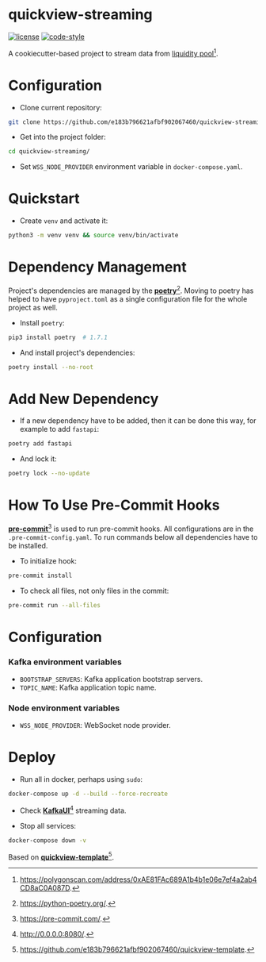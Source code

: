 # quickview-streaming

[![license](https://img.shields.io/:license-Apache%202-blue.svg)](https://www.apache.org/licenses/LICENSE-2.0.txt)
[![code-style](https://img.shields.io/badge/code%20style-black-000000.svg)](https://github.com/psf/black)

A cookiecutter-based project to stream data from [liquidity pool](https://polygonscan.com/address/0xAE81FAc689A1b4b1e06e7ef4a2ab4CD8aC0A087D)[^1].

# Configuration

- Clone current repository:
```bash
git clone https://github.com/e183b796621afbf902067460/quickview-streaming.git
```

- Get into the project folder:
```bash
cd quickview-streaming/
```

- Set `WSS_NODE_PROVIDER` environment variable in `docker-compose.yaml`.

# Quickstart

- Create `venv` and activate it:
```bash
python3 -m venv venv && source venv/bin/activate
```

# Dependency Management
Project's dependencies are managed by the [**poetry**](https://python-poetry.org/)[^2].
Moving to poetry has helped to have `pyproject.toml` as a single configuration file for the whole project as well.

- Install `poetry`:
```bash
pip3 install poetry  # 1.7.1
```

- And install project's dependencies:
```bash
poetry install --no-root
```

# Add New Dependency

- If a new dependency have to be added, then it can be done this way, for example to add `fastapi`:
```bash
poetry add fastapi
```

- And lock it:
```bash
poetry lock --no-update
```

# How To Use Pre-Commit Hooks

[**pre-commit**](https://pre-commit.com/)[^3] is used to run pre-commit hooks.
All configurations are in the `.pre-commit-config.yaml`.
To run commands below all dependencies have to be installed.

- To initialize hook:
```bash
pre-commit install
```

- To check all files, not only files in the commit:
```bash
pre-commit run --all-files
```

# Configuration

### Kafka environment variables

- `BOOTSTRAP_SERVERS`: Kafka application bootstrap servers.
- `TOPIC_NAME`: Kafka application topic name.

### Node environment variables

- `WSS_NODE_PROVIDER`: WebSocket node provider.

# Deploy

- Run all in docker, perhaps using `sudo`:
```bash
docker-compose up -d --build --force-recreate
```

- Check [**KafkaUI**](http://0.0.0.0:8080/)[^4] streaming data.

- Stop all services:
```bash
docker-compose down -v
```

Based on [**quickview-template**](https://github.com/e183b796621afbf902067460/quickview-template)[^5].

[^1]: https://polygonscan.com/address/0xAE81FAc689A1b4b1e06e7ef4a2ab4CD8aC0A087D.
[^2]: https://python-poetry.org/.
[^3]: https://pre-commit.com/.
[^4]: http://0.0.0.0:8080/.
[^5]: https://github.com/e183b796621afbf902067460/quickview-template.
